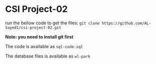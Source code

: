 # CSI Project-02

run the bellow code to get the files:
``` git clone https://github.com/AL-Sayed1/csi-project-02.git ```

  **Note: you need to install git first**

The code is available as ```sql-code.sql```

The database files is available as ```wl-park```
